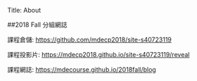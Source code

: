 Title: About

##2018 Fall 分組網誌

課程倉儲: <a href="https://github.com/mdecp2018/site-s40723119">https://github.com/mdecp2018/site-s40723119</a>

課程投影片: <a href="https://mdecp2018.github.io/site-s40723119/reveal">https://mdecp2018.github.io/site-s40723119/reveal</a>

課程網誌: <a href="https://mdecourse.github.io/2018fall/blog">https://mdecourse.github.io/2018fall/blog</a>








